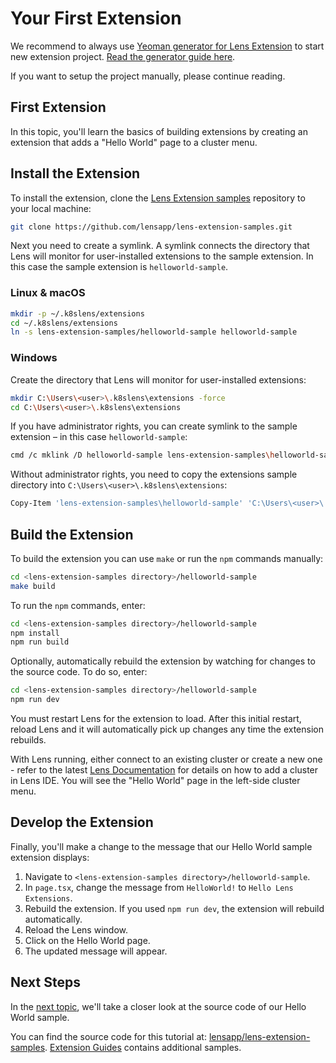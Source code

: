 # Your First Extension

We recommend to always use [Yeoman generator for Lens Extension](https://github.com/lensapp/generator-lens-ext) to start new extension project.
[Read the generator guide here](../guides/generator.md).

If you want to setup the project manually, please continue reading.

## First Extension

In this topic, you'll learn the basics of building extensions by creating an extension that adds a "Hello World" page to a cluster menu.

## Install the Extension

To install the extension, clone the [Lens Extension samples](https://github.com/lensapp/lens-extension-samples) repository to your local machine:

```sh
git clone https://github.com/lensapp/lens-extension-samples.git
```

Next you need to create a symlink.
A symlink connects the directory that Lens will monitor for user-installed extensions to the sample extension.
In this case the sample extension is `helloworld-sample`.

### Linux & macOS

```sh
mkdir -p ~/.k8slens/extensions
cd ~/.k8slens/extensions
ln -s lens-extension-samples/helloworld-sample helloworld-sample
```

### Windows

Create the directory that Lens will monitor for user-installed extensions:

```sh
mkdir C:\Users\<user>\.k8slens\extensions -force
cd C:\Users\<user>\.k8slens\extensions
```

If you have administrator rights, you can create symlink to the sample extension – in this case `helloworld-sample`:

```sh
cmd /c mklink /D helloworld-sample lens-extension-samples\helloworld-sample
```

Without administrator rights, you need to copy the extensions sample directory into `C:\Users\<user>\.k8slens\extensions`:

```sh
Copy-Item 'lens-extension-samples\helloworld-sample' 'C:\Users\<user>\.k8slens\extensions\helloworld-sample'
```

## Build the Extension

To build the extension you can use `make` or run the `npm` commands manually:

```sh
cd <lens-extension-samples directory>/helloworld-sample
make build
```

To run the `npm` commands, enter:

```sh
cd <lens-extension-samples directory>/helloworld-sample
npm install
npm run build
```

Optionally, automatically rebuild the extension by watching for changes to the source code.
To do so, enter:

```sh
cd <lens-extension-samples directory>/helloworld-sample
npm run dev
```

You must restart Lens for the extension to load.
After this initial restart, reload Lens and it will automatically pick up changes any time the extension rebuilds.

With Lens running, either connect to an existing cluster or create a new one - refer to the latest [Lens Documentation](https://docs.k8slens.dev/latest/clusters/adding-clusters) for details on how to add a cluster in Lens IDE.
You will see the "Hello World" page in the left-side cluster menu.

## Develop the Extension

Finally, you'll make a change to the message that our Hello World sample extension displays:

1. Navigate to `<lens-extension-samples directory>/helloworld-sample`.
2. In `page.tsx`, change the message from `HelloWorld!` to `Hello Lens Extensions`.
3. Rebuild the extension. If you used `npm run dev`, the extension will rebuild automatically.
4. Reload the Lens window.
5. Click on the Hello World page.
6. The updated message will appear.

## Next Steps

In the [next topic](anatomy.md), we'll take a closer look at the source code of our Hello World sample.

You can find the source code for this tutorial at: [lensapp/lens-extension-samples](https://github.com/lensapp/lens-extension-samples/tree/master/helloworld-sample).
[Extension Guides](../guides/README.md) contains additional samples.
